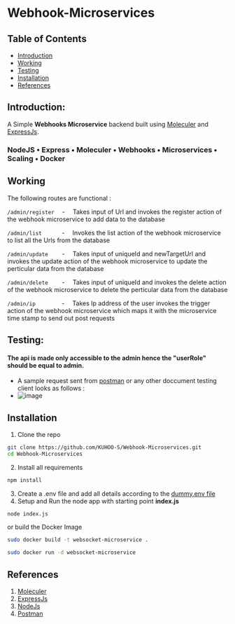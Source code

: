 # Webhook-Microservices

## Table of Contents
* [Introduction](#introduction)
* [Working](#working)
* [Testing](#testing)
* [Installation](#installation)
* [References](#references)

## Introduction:
A Simple **Webhooks Microservice** backend built using [Moleculer](https://moleculer.services/) and [ExpressJs](https://expressjs.com/).

### NodeJS • Express • Moleculer • Webhooks	• Microservices	• Scaling	• Docker

## Working
The following routes are functional :

```/admin/register``` &emsp;-&emsp; Takes input of Url and invokes the register action of the webhook microservice to add data to the database

```/admin/list``` &emsp;&emsp;&emsp;-&emsp; Invokes the list action of the webhook microservice to list all the Urls from the database

```/admin/update``` &emsp;&emsp;-&emsp; Takes input of uniqueId and newTargetUrl and invokes the update action of the webhook microservice to update the perticular data from the database

```/admin/delete``` &emsp;&emsp;-&emsp; Takes input of uniqueId and invokes the delete action of the webhook microservice to delete the perticular data from the database

```/admin/ip``` &emsp;&emsp;&emsp;&emsp;-&emsp; Takes Ip address of the user invokes the trigger action of the webhook microservice which maps it with the microservice time stamp to send out post requests
## Testing:
#### The api is made only accessible to the admin hence the "userRole" should be equal to admin.

* A sample request sent from [postman](https://www.postman.com/) or any other doccument testing client looks as follows :
* ![image](https://user-images.githubusercontent.com/45617530/126041882-808892e5-3648-4177-8786-3bac403a7bf3.png)

## Installation

1. Clone the repo
```sh
git clone https://github.com/KUHOO-S/Webhook-Microservices.git
cd Webhook-Microservices
```
2. Install all requirements
```sh
npm install
```
3. Create a .env file and add all details according to the [dummy.env file](https://github.com/KUHOO-S/Webhook-Microservices/blob/main/dummy.env)
4. Setup and Run the node app with starting point **index.js**
```sh
node index.js
```
or build the Docker Image
```sh
sudo docker build -t websocket-microservice .
```
```sh
sudo docker run -d websocket-microservice 
```
## References
1. [Moleculer](https://moleculer.services/)
2. [ExpressJs](https://expressjs.com/)
3. [NodeJs](https://nodejs.org/en/)
4. [Postman](https://www.postman.com/)

